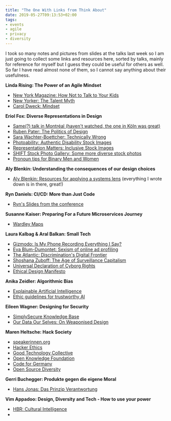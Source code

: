 ```yaml
---
title: "The One With Links from Think About"
date: 2019-05-27T09:13:53+02:00
tags: 
- events
- agile
- privacy
- diversity
---
```


I took so many notes and pictures from slides at the talks last week so I am just going to collect some links and resources here, sorted by talks, mainly for reference for myself but I guess they could be useful for others as well. So far I have read almost none of them, so I cannot say anything about their usefulness.

**Linda Rising: The Power of an Agile Mindset**  

- [New York Magazine: How Not to Talk to Your Kids](http://nymag.com/news/features/27840/index.html)
- [New Yorker: The Talent Myth](https://www.newyorker.com/magazine/2002/07/22/the-talent-myth)
- [Carol Dweck: Mindset](https://www.penguinrandomhouse.com/books/44330/mindset-by-carol-s-dweck-phd/9780345472328/)

**Eriol Fox: Diverse Representations in Design** 

- [Same(?) talk in Montréal (haven't watched, the one in Köln was great)](https://www.youtube.com/watch?v=WScGZ8y26bk)
- [Ruben Pater: The Politics of Design](http://thepoliticsofdesign.com/about-the-book)
- [Sara Wachter-Boettcher: Technically Wrong](http://www.sarawb.com/technically-wrong/)
- [Photoability: Authentic Disability Stock Images](https://www.photoability.net/)
- [Representation Matters: Inclusive Stock Images](https://representationmatters.me/)
- [SHIFT Stock Photo Gallery: Some more diverse stock photos](https://techspark.co/shift-stock-gallery-2/)
- [Pronoun tips for Binary Men and Women](https://cassolotl.tumblr.com/post/168336693365)

**Aly Blenkin: Understanding the consequences of our design choices**  

- [Aly Blenkin: Resources for applying a systems lens](https://medium.com/@alyblenkin/resources-for-applying-a-systems-lens-to-your-work-8ebee73227bd) (everything I wrote down is in there, great!)

**Ryn Daniels: CI/CD: More than Just Code**  

- [Ryn's Slides from the conference](https://speakerdeck.com/ryndaniels/cd-more-than-just-code)

**Susanne Kaiser: Preparing For a Future Microservices Journey**  

- [Wardley Maps](https://medium.com/wardleymaps)

**Laura Kalbag & Aral Balkan: Small Tech**  

- [Gizmodo: Is My Phone Recording Everything I Say?](https://gizmodo.com/these-academics-spent-the-last-year-testing-whether-you-1826961188)
- [Eva Blum-Dumontet: Sexism of online ad profiling](https://www.newstatesman.com/politics/feminism/2019/03/london-based-angry-feminists-over-30-why-we-need-talk-about-sexism-online)
- [The Atlantic: Discrimination's Digital Frontier](https://www.theatlantic.com/ideas/archive/2019/04/facebook-targeted-marketing-perpetuates-discrimination/587059/)
- [Shoshana Zuboff: The Age of Surveillance Capitalism](https://www.publicaffairsbooks.com/titles/shoshana-zuboff/the-age-of-surveillance-capitalism/9781610395694/)
- [Universal Declaration of Cyborg Rights](https://cyborgrights.eu/)
- [Ethical Design Manifesto](https://2017.ind.ie/ethical-design/)

**Anika Zeidler: Algorithmic Bias** 

- [Explainable Artificial Intelligence](https://en.wikipedia.org/wiki/Explainable_artificial_intelligence)
- [Ethic guidelines for trustworthy AI](https://ec.europa.eu/digital-single-market/en/news/ethics-guidelines-trustworthy-ai)
 
**Eileen Wagner: Designing for Security**

- [SimplySecure Knowledge Base](https://simplysecure.org/knowledge-base/)
- [Our Data Our Selves: On Weaponised Design](https://ourdataourselves.tacticaltech.org/posts/30-on-weaponised-design/)

**Maren Heltsche: Hack Society**

- [speakerinnen.org](https://speakerinnen.org/)
- [Hacker Ethics](https://www.ccc.de/en/hackerethics)
- [Good Technology Collective](https://goodtechnologycollective.com/)
- [Open Knowledge Foundation](https://okfn.de/)
- [Code for Germany](https://codefor.de/)
- [Open Source Diversity](https://opensourcediversity.org/)

**Gerri Buchegger: Produkte gegen die eigene Moral**
 
- [Hans Jonas: Das Prinzip Verantwortung](https://www.suhrkamp.de/buecher/das_prinzip_verantwortung_39992.html)

**Vim Appadoo: Design, Diversity and Tech - How to use your power**

- [HBR: Cultural Intelligence](https://hbr.org/2004/10/cultural-intelligence)
- 